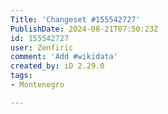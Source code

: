 ```yaml
---
Title: 'Changeset #155542727'
PublishDate: 2024-08-21T07:50:23Z
id: 155542727
user: Zenfiric
comment: 'Add #wikidata'
created_by: iD 2.29.0
tags:
- Montenegro

---
```

